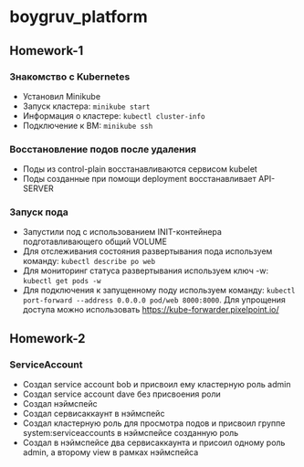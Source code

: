 # boygruv_platform
## Homework-1
### Знакомство с Kubernetes
- Установил Minikube
- Запуск кластера: `minikube start`
- Информация о кластере: `kubectl cluster-info`
- Подключение к ВМ: `minikube ssh`
### Восстановление подов после удаления
- Поды из control-plain восстанавливаются сервисом kubelet
- Поды созданные при помощи deployment восстанавливает API-SERVER

### Запуск пода
- Запустили под с использованием INIT-контейнера подготавливающего общий VOLUME
- Для отслеживания состояния развертывания пода используем команду: `kubectl describe po web`
- Для мониторинг статуса развертывания используем ключ -w: `kubectl get pods -w`
- Для подключения к запущенному поду используем команду: `kubectl port-forward --address 0.0.0.0 pod/web 8000:8000`. Для упрощения доступа можно использовать https://kube-forwarder.pixelpoint.io/

## Homework-2
### ServiceAccount
- Создал service account bob и присвоил ему кластерную роль admin
- Создал service account dave без присвоения роли
- Создал нэймспейс
- Создал сервисаккаунт в нэймспейс
- Создал кластерную роль для просмотра подов и присвоил группе system:serviceaccounts в нэймспейсе созданную роль
- Создал в нэймспейсе два сервисаккаунта и присоил одному роль admin, а второму view в рамках нэймспейса
